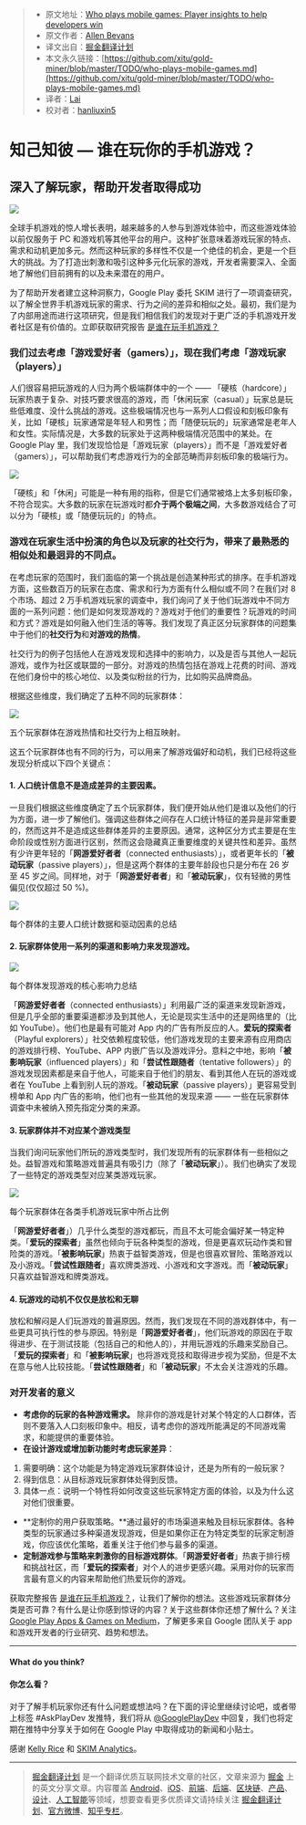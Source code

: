 > * 原文地址：[Who plays mobile games: Player insights to help developers win](https://medium.com/googleplaydev/who-plays-mobile-games-8b33f76bb6d8)
> * 原文作者：[Allen Bevans](https://medium.com/@abevans?source=post_header_lockup)
> * 译文出自：[掘金翻译计划](https://github.com/xitu/gold-miner)
> * 本文永久链接：[https://github.com/xitu/gold-miner/blob/master/TODO/who-plays-mobile-games.md](https://github.com/xitu/gold-miner/blob/master/TODO/who-plays-mobile-games.md)
> * 译者：[Lai](https://github.com/laiyun90)
> * 校对者：[hanliuxin5](https://github.com/hanliuxin5)

# **知己知彼 — 谁在玩你的手机游戏？**

## **深入了解玩家，帮助开发者取得成功**

![](https://user-gold-cdn.xitu.io/2018/2/2/161551441fdfca48?w=800&h=497&f=png&s=90851)

全球手机游戏的惊人增长表明，越来越多的人参与到游戏体验中，而这些游戏体验以前仅服务于 PC 和游戏机等其他平台的用户。这种扩张意味着游戏玩家的特点、需求和动机更加多元。然而这种玩家的多样性不仅是一个绝佳的机会，更是一个巨大的挑战。为了打造出刺激和吸引这种多元化玩家的游戏，开发者需要深入、全面地了解他们目前拥有的以及未来潜在的用户。

为了帮助开发者建立这种洞察力，Google Play 委托 SKIM 进行了一项调查研究，以了解全世界手机游戏玩家的需求、行为之间的差异和相似之处。最初，我们是为了内部用途而进行这项研究，但是我们相信我们的发现对于更广泛的手机游戏开发者社区是有价值的。立即获取研究报告 [是谁在玩手机游戏？](http://services.google.com/fh/files/blogs/who_plays_mobile_games.pdf)

### **我们过去考虑「游戏爱好者（gamers）」，现在我们考虑「游戏玩家（players）」**

人们很容易把玩游戏的人归为两个极端群体中的一个 —— 「硬核（hardcore）」玩家热衷于复杂、对技巧要求很高的游戏，而「休闲玩家（casual）」玩家总是玩些低难度、没什么挑战的游戏。这些极端情况也与一系列人口假设和刻板印象有关，比如「硬核」玩家通常是年轻人和男性；而「随便玩玩的」玩家通常是老年人和女性。实际情况是，大多数的玩家处于这两种极端情况范围中的某处。在 Google Play 里，我们发现恰恰是「游戏玩家（players）」而不是「游戏爱好者（gamers）」，可以帮助我们考虑游戏行为的全部范畴而非刻板印象的极端行为。

![](https://user-gold-cdn.xitu.io/2018/2/2/161551441dcf27c2?w=800&h=343&f=png&s=36318)

「硬核」和「休闲」可能是一种有用的指称，但是它们通常被烙上太多刻板印象，不符合现实。大多数的玩家在玩游戏时都**介于两个极端之间**，大多数游戏结合了可以分为「硬核」或「随便玩玩的」的特点。

### **游戏在玩家生活中扮演的角色以及玩家的社交行为，带来了最熟悉的相似处和最迥异的不同点。**

在考虑玩家的范围时，我们面临的第一个挑战是创造某种形式的排序。在手机游戏方面，这些数百万的玩家在态度、需求和行为方面有什么相似或不同？在我们对 8 个市场、超过 2 万手机游戏玩家的调查中，我们询问了关于他们玩游戏中不同方面的一系列问题：他们是如何发现游戏的？游戏对于他们的重要性？玩游戏的时间和方式？游戏是如何融入他们生活的等等。我们发现了真正区分玩家群体的问题集中于他们的**社交行为**和**对游戏的热情**。

社交行为的例子包括他人在游戏发现和选择中的影响力，以及是否与其他人一起玩游戏，或作为社区或联盟的一部分。对游戏的热情包括在游戏上花费的时间、游戏在他们身份中的核心地位、以及类似粉丝的行为，比如购买品牌商品。

根据这些维度，我们确定了五种不同的玩家群体：

![](https://user-gold-cdn.xitu.io/2018/2/2/16155144328f29ab?w=800&h=606&f=png&s=87066)

五个玩家群体在游戏热情和社交行为上相互映射。

这五个玩家群体也有不同的行为，可以用来了解游戏偏好和动机，我们已经将这些发现分析成以下四个关键点：

#### **1. 人口统计信息不是造成差异的主要因素。**

一旦我们根据这些维度确定了五个玩家群体，我们便开始从他们是谁以及他们的行为方面，进一步了解他们。强调这些群体之间存在人口统计特征的差异是非常重要的，然而这并不是造成这些群体差异的主要原因。通常，这种区分方式主要是在生命阶段或性别方面进行区别，然而这会隐藏真正重要维度的关键共性和差异。虽然有少许更年轻的「**网游爱好者者**（connected enthusiasts）」，或者更年长的「**被动玩家**（passive players）」，但是这两个群体的主要年龄段也只是分布在 26 岁至 45 岁之间。同样地，对于「**网游爱好者者**」和「**被动玩家**」，仅有轻微的男性偏见(仅仅超过 50 %)。

![](https://user-gold-cdn.xitu.io/2018/2/2/161551442578bf9c?w=800&h=398&f=png&s=116600)

每个群体的主要人口统计数据和驱动因素的总结

#### **2. 玩家群体使用一系列的渠道和影响力来发现游戏。**

![](https://user-gold-cdn.xitu.io/2018/2/2/1615514425dfcd33?w=800&h=414&f=png&s=133469)

每个群体发现游戏的核心影响力总结

「**网游爱好者者**（connected enthusiasts）」利用最广泛的渠道来发现新游戏，但是几乎全部的重要渠道都涉及到其他人，无论是现实生活中的还是网络里的（比如 YouTube）。他们也是最有可能对 App 内的广告有所反应的人。**爱玩的探索者**（Playful explorers）」社交依赖程度较低，他们游戏发现的主要来源有应用商店的游戏排行榜、YouTube、APP 内嵌广告以及游戏评分。意料之中地，影响「**被影响玩家**（influenced players）」和「**尝试性跟随者**（tentative followers）」的游戏发现因素都是来自于他人，可能来自于他们的朋友、看到其他人在玩的游戏或者在 YouTube 上看到别人玩的游戏。「**被动玩家**（passive players）」更容易受到榜单和 App 内广告的影响，他们也有一些其他的发现来源 —— 一些在玩家群体调查中未被纳入预先指定分类的来源。

#### **3. 玩家群体并不对应某个游戏类型**

当我们询问玩家他们所玩的游戏类型时，我们发现所有的玩家群体有一些相似之处。益智游戏和策略游戏普遍具有吸引力（除了「**被动玩家**」）。我们也确实了发现了一些特定的游戏类型对应某类游戏玩家。

![](https://user-gold-cdn.xitu.io/2018/2/2/1615514427b8cacb?w=800&h=357&f=png&s=90950)

每个玩家群体在各类手机游戏玩家中所占比例

「**网游爱好者者**」）几乎什么类型的游戏都玩，而且不太可能会偏好某一特定种类。「**爱玩的探索者**」虽然也倾向于玩各种类型的游戏，但是更喜欢玩动作类和冒险类的游戏。「**被影响玩家**」热衷于益智类游戏，但是也很喜欢冒险、策略游戏以及小游戏。「**尝试性跟随者**」喜欢牌类游戏、小游戏和文字游戏。而「**被动玩家**」只喜欢益智游戏和牌类游戏。

#### **4. 玩游戏的动机不仅仅是放松和无聊**

放松和解闷是人们玩游戏的普遍原因。然而，我们发现在不同的游戏群体中，有一些更具可执行性的参与原因。特别是「**网游爱好者者**」，他们玩游戏的原因在于取得进步、在于测试技能（包括自己的和他人的），并用玩游戏的乐趣来奖励自己。「**爱玩的探索者**」和「**被影响玩家**」也将游戏竞技和取得进步视为奖励，但是不太在意与他人比较技能。「**尝试性跟随者**」和「**被动玩家**」不太会关注游戏的乐趣。

### **对开发者的意义**

* **考虑你的玩家的各种游戏需求。** 除非你的游戏是针对某个特定的人口群体，否则不要落入人口刻板印象中。相反，请考虑你的游戏所能满足的不同游戏需求，和能提供的重要体验。
* **在设计游戏或增加新功能时考虑玩家差异**：

1. 需要明确：这个功能是为特定游戏玩家群体设计，还是为所有的一般玩家？
2. 得到信息：从目标游戏玩家群体处得到反馈。
3. 具体一点：说明一个特性将如何改变这些玩家特定方面的体验，以及为什么这对他们很重要。

* **定制你的用户获取策略。**通过最好的市场渠道来触及目标玩家群体。各种类型的玩家通过多种渠道发现游戏，但是如果你正在为特定类型的玩家定制游戏，你应该优化策略，着重关注于他们参与最多的渠道。
* **定制游戏参与策略来刺激你的目标游戏群体**。「**网游爱好者者**」热衷于排行榜和挑战社区，而「**爱玩的探索者**」对个人的进步更感兴趣。采用对你的玩家而言最有意义的内容来帮助他们热爱玩你的游戏。

获取完整报告 [是谁在玩手机游戏？](http://services.google.com/fh/files/blogs/who_plays_mobile_games.pdf)，让我们了解你的想法。这些游戏玩家群体分类是否可靠？有什么是让你感到惊讶的内容？关于这些群体你还想了解什么？关注 [Google Play Apps & Games on Medium](http://medium.com/googleplaydev)，了解更多来自 Google 团队关于 app 和游戏开发者的行业研究、趋势和想法。

* * *

#### What do you think?

#### 你怎么看？

对于了解手机玩家你还有什么问题或想法吗？在下面的评论里继续讨论吧，或者带上标签 #AskPlayDev 发推特，我们将从 [@GooglePlayDev](http://twitter.com/googleplaydev) 中回复，我们也将定期在推特中分享关于如何在 Google Play 中取得成功的新闻和小贴士。

感谢 [Kelly Rice](https://medium.com/@kellyrice88?source=post_page) 和 [SKIM Analytics](https://medium.com/@SKIMUS?source=post_page)。

---

> [掘金翻译计划](https://github.com/xitu/gold-miner) 是一个翻译优质互联网技术文章的社区，文章来源为 [掘金](https://juejin.im) 上的英文分享文章。内容覆盖 [Android](https://github.com/xitu/gold-miner#android)、[iOS](https://github.com/xitu/gold-miner#ios)、[前端](https://github.com/xitu/gold-miner#前端)、[后端](https://github.com/xitu/gold-miner#后端)、[区块链](https://github.com/xitu/gold-miner#区块链)、[产品](https://github.com/xitu/gold-miner#产品)、[设计](https://github.com/xitu/gold-miner#设计)、[人工智能](https://github.com/xitu/gold-miner#人工智能)等领域，想要查看更多优质译文请持续关注 [掘金翻译计划](https://github.com/xitu/gold-miner)、[官方微博](http://weibo.com/juejinfanyi)、[知乎专栏](https://zhuanlan.zhihu.com/juejinfanyi)。
